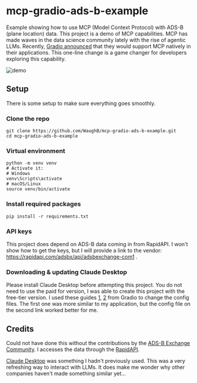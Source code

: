 # mcp-gradio-ads-b-example
Example showing how to use MCP (Model Context Protocol) with ADS-B (plane location) data. This project is a demo of MCP capabilities. MCP has made waves in the data science community lately with the rise of agentic LLMs. Recently, [Gradio announced](https://www.gradio.app/guides/building-mcp-server-with-gradio) that they would support MCP natively in their applications. This one-line change is a game changer for developers exploring this capability. 

![demo](/mcp-demo-no-audio.gif)

## Setup
There is some setup to make sure everything goes smoothly. 

### Clone the repo
```
git clone https://github.com/WaughB/mcp-gradio-ads-b-example.git
cd mcp-gradio-ads-b-example
```


### Virtual environment
```
python -m venv venv
# Activate it:
# Windows
venv\Scripts\activate
# macOS/Linux
source venv/bin/activate
```

### Install required packages
```
pip install -r requirements.txt
```

### API keys
This project does depend on ADS-B data coming in from RapidAPI. I won't show how to get the keys, but I will provide a link to the vendor: https://rapidapi.com/adsbx/api/adsbexchange-com1 . 


### Downloading & updating Claude Desktop
Please install Claude Desktop before attempting this project. You do not need to use the paid for version, I was able to create this project with the free-tier version. I used these guides [1](https://www.gradio.app/guides/building-mcp-server-with-gradio), [2](https://www.gradio.app/guides/using-docs-mcp) from Gradio to change the config files. The first one was more similar to my application, but the config file on the second link worked better for me. 


## Credits
Could not have done this without the contributions by the [ADS-B Exchange Community](https://www.adsbexchange.com/). I accesses the data through the [RapidAPI](https://rapidapi.com/adsbx/api/adsbexchange-com1).

[Claude Desktop](https://claude.ai/download) was something I hadn't previously used. This was a very refreshing way to interact with LLMs. It does make me wonder why other companies haven't made something similar yet... 